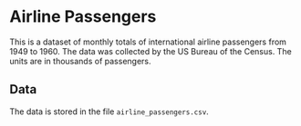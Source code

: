# Airline Passengers

This is a dataset of monthly totals of international airline passengers from 1949 to 1960. The data was collected by the US Bureau of the Census. The units are in thousands of passengers.

## Data

The data is stored in the file `airline_passengers.csv`.